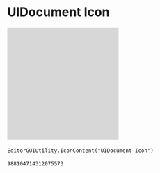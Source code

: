 # UIDocument Icon
![](/img/UIDocument%20Icon.png)

``` CSharp
EditorGUIUtility.IconContent("UIDocument Icon")
```
```
988104714312075573
```
